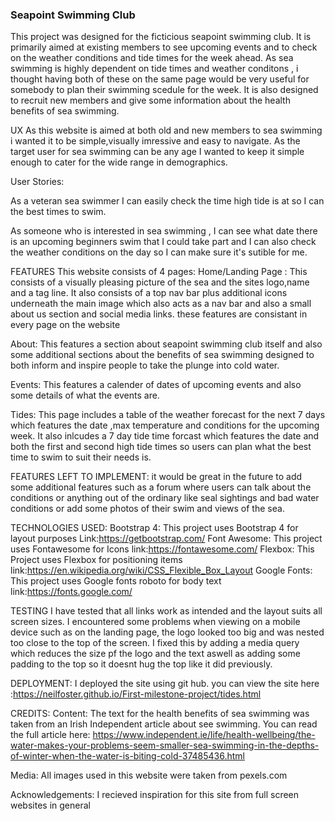 ### Seapoint Swimming Club 

This project was designed for the ficticious seapoint swimming club. It is primarily aimed at
existing members to see upcoming events and to check on the weather conditions and tide times for the week ahead.
As sea swimming is highly dependent on tide times and weather conditons , i thought having both of these on the same page 
would be very useful for somebody to plan their swimming scedule for the week.
It is also designed to recruit new members and give some information about the health benefits of sea swimming.

UX 
As this website is aimed at both old and new members to sea swimming i wanted it to be simple,visually imressive and easy to navigate.
As the target user for sea swimming can be any age I wanted to keep it simple enough to cater for the wide range in demographics.

User Stories:

As a veteran sea swimmer I can easily check the time high tide is at so I can the best times to swim.

As someone who is interested in sea swimming , I can see what date there is an upcoming beginners swim that I could take part and I can also
check the weather conditions on the day so I can make sure it's sutible for me.

FEATURES 
This website consists of 4 pages:
Home/Landing Page : This consists of a visually pleasing picture of the sea and the sites logo,name and a tag line. It also consists of a top
nav bar plus additional icons underneath the main image which also acts as a nav bar and also a small about us section and social media links.
these features are consistant in every page on the website

About: This features a section about seapoint swimming club itself and also some additional sections about the benefits of sea swimming
designed to both inform and inspire people to take the plunge into cold water.

Events: This features a calender of dates of upcoming events and also some details of what the events are.

Tides: This page includes a table of the weather forecast for the next 7 days which features the date ,max temperature and conditions 
for the upcoming week. It also inlcudes a 7 day tide time forcast which features the date and both the first and second high tide times so users
can plan what the best time to swim to suit their needs is. 

FEATURES LEFT TO IMPLEMENT:
it would be great in the future to add some additional features such as a forum where users can talk about the conditions or anything out of 
the ordinary like seal sightings and bad water conditions or add some photos of their swim and views of the sea.

TECHNOLOGIES USED:
Bootstrap 4: This project uses Bootstrap 4 for layout purposes     Link:https://getbootstrap.com/
Font Awesome: This project uses Fontawesome for Icons              link:https://fontawesome.com/
Flexbox: This Project uses Flexbox for positioning  items          link:https://en.wikipedia.org/wiki/CSS_Flexible_Box_Layout 
Google Fonts: This project uses Google fonts roboto for body text  link:https://fonts.google.com/


TESTING
I have tested that all links work as intended and the layout suits all screen sizes.
I encountered some problems when viewing on a mobile device such as on the landing page, the logo looked too big
and was nested too close to the top of the screen. I fixed this by adding a media query which reduces the size pf the logo 
and the text aswell as adding some padding to the top so it doesnt hug the top like it did previously.


DEPLOYMENT:
I deployed the site using git hub. 
you can view the site here :https://neilfoster.github.io/First-milestone-project/tides.html


CREDITS:
Content:
The text for the health benefits of sea swimming was taken from an Irish Independent article about see swimming.
You can read the full article here: https://www.independent.ie/life/health-wellbeing/the-water-makes-your-problems-seem-smaller-sea-swimming-in-the-depths-of-winter-when-the-water-is-biting-cold-37485436.html

Media:
All images used in this website were taken from pexels.com

Acknowledgements: I recieved inspiration for this site from full screen websites in general 



